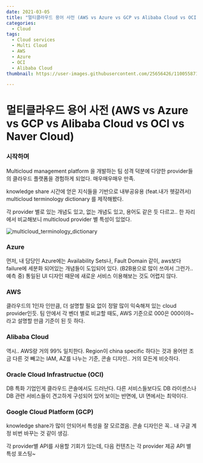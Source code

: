 ```yaml
---
date: 2021-03-05
title: "멀티클라우드 용어 사전 (AWS vs Azure vs GCP vs Alibaba Cloud vs OCI vs Naver Cloud)"
categories: 
  - Cloud
tags:
  - Cloud services
  - Multi Cloud
  - AWS
  - Azure
  - OCI
  - Alibaba Cloud
thumbnail: https://user-images.githubusercontent.com/25656426/110055871-20e4bc00-7da1-11eb-9ebf-b3ab02c6132f.png

---
```


# 멀티클라우드 용어 사전 (AWS vs Azure vs GCP vs Alibaba Cloud vs OCI vs Naver Cloud)

### 시작하며

Multicloud management platform 을 개발하는 팀 성격 덕분에 다양한 provider들의 클라우드 플랫폼을 경험하게 되었다. 매우매우매우 만족.

knowledge share 시간에 얻은 지식들을 기반으로 내부공유용 (feat.내가 헷갈려서) multicloud terminology dictionary 를 제작해봤다. 

각 provider 별로 있는 개념도 있고, 없는 개념도 있고, 용어도 같은 듯 다르고.. 한 자리에서 비교해보니 multicloud provider 별 특성이 있었다. 

![multicloud_terminology_dictionary](https://user-images.githubusercontent.com/25656426/110055871-20e4bc00-7da1-11eb-9ebf-b3ab02c6132f.png)


### Azure

먼저, 내 담당인 Azure에는 Availability Sets나, Fault Domain 같이, aws보다 failure에 세분화 되어있는 개념들이 도입되어 있다. (B2B용으로 많이 쓰여서 그런가.. 예측 중) 통일된 UI 디자인 때문에 새로운 서비스 이용해보는 것도 어렵지 않다.  

### AWS

클라우드의 1인자 인만큼, 더 설명할 필요 없이 정말 많이 익숙해져 있는 cloud provider인듯. 팀 안에서 각 벤더 별로 비교할 때도, AWS 기준으로 000은 000이야~ 라고 설명할 만큼 기준이 된 듯 하다. 

### Alibaba Cloud

역시.. AWS랑 거의 99% 일치한다. Region이 china specific 하다는 것과 용어만 조금 다른 것 빼고는 IAM, AZ를 나누는 기준, 콘솔 디자인.. 거의 모든게 비슷하다. 

### Oracle Cloud Infrastructue (OCI)

DB 특화 기업인게 클라우드 콘솔에서도 드러난다. 다른 서비스들보다도 DB 라이센스나 DB 관련 서비스들이 견고하게 구성되어 있어 보이는 반면에, UI 면에서는 최악이다. 

### Google Cloud Platform (GCP)

knowledge share가 많이 안되어서 특성을 잘 모르겠음. 콘솔 디자인은 꼭.. 내 구글 계정 비번 바꾸는 것 같이 생김. 

각 provider별 API를 사용할 기회가 있는데, 다음 컨텐츠는 각 provider 제공 API 별 특성 포스팅~ 